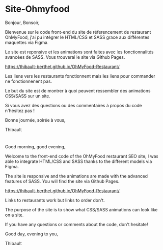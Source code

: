 # Site-Ohmyfood

Bonjour, Bonsoir,

Bienvenue sur le code front-end du site de réferencement de restaurant OhMyFood, j'ai pu intégrer le HTML/CSS et SASS grace aux différentes maquettes via Figma.

Le site est reponsive et les animations sont faites avec les fonctionnalités avancées de SASS. Vous trouverai le site via Github Pages.

https://thibault-berthet.github.io/OhMyFood-Restaurant/

Les liens vers les restaurants fonctionnent mais les liens pour commander ne fonctionnenent pas.

Le but du site est de montrer à quoi peuvent ressembler des animations CSS/SASS sur un site.

Si vous avez des questions ou des commentaires à propos du code n'hésitez pas !

Bonne journée, soirée à vous,

Thibault

#

Good morning, good evening,

Welcome to the front-end code of the OhMyFood restaurant SEO site, I was able to integrate HTML/CSS and SASS thanks to the different models via Figma.

The site is responsive and the animations are made with the advanced features of SASS. You will find the site via Github Pages.

https://thibault-berthet.github.io/OhMyFood-Restaurant/

Links to restaurants work but links to order don't.

The purpose of the site is to show what CSS/SASS animations can look like on a site.

If you have any questions or comments about the code, don't hesitate!

Good day, evening to you,

Thibault
